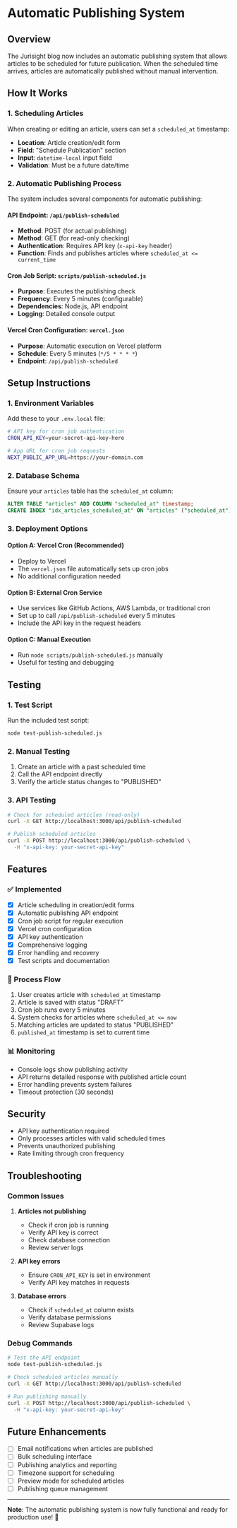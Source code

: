 # Automatic Publishing System

## Overview

The Jurisight blog now includes an automatic publishing system that allows articles to be scheduled for future publication. When the scheduled time arrives, articles are automatically published without manual intervention.

## How It Works

### 1. Scheduling Articles

When creating or editing an article, users can set a `scheduled_at` timestamp:

- **Location**: Article creation/edit form
- **Field**: "Schedule Publication" section
- **Input**: `datetime-local` input field
- **Validation**: Must be a future date/time

### 2. Automatic Publishing Process

The system includes several components for automatic publishing:

#### API Endpoint: `/api/publish-scheduled`
- **Method**: POST (for actual publishing)
- **Method**: GET (for read-only checking)
- **Authentication**: Requires API key (`x-api-key` header)
- **Function**: Finds and publishes articles where `scheduled_at <= current_time`

#### Cron Job Script: `scripts/publish-scheduled.js`
- **Purpose**: Executes the publishing check
- **Frequency**: Every 5 minutes (configurable)
- **Dependencies**: Node.js, API endpoint
- **Logging**: Detailed console output

#### Vercel Cron Configuration: `vercel.json`
- **Purpose**: Automatic execution on Vercel platform
- **Schedule**: Every 5 minutes (`*/5 * * * *`)
- **Endpoint**: `/api/publish-scheduled`

## Setup Instructions

### 1. Environment Variables

Add these to your `.env.local` file:

```bash
# API key for cron job authentication
CRON_API_KEY=your-secret-api-key-here

# App URL for cron job requests
NEXT_PUBLIC_APP_URL=https://your-domain.com
```

### 2. Database Schema

Ensure your `articles` table has the `scheduled_at` column:

```sql
ALTER TABLE "articles" ADD COLUMN "scheduled_at" timestamp;
CREATE INDEX "idx_articles_scheduled_at" ON "articles" ("scheduled_at");
```

### 3. Deployment Options

#### Option A: Vercel Cron (Recommended)
- Deploy to Vercel
- The `vercel.json` file automatically sets up cron jobs
- No additional configuration needed

#### Option B: External Cron Service
- Use services like GitHub Actions, AWS Lambda, or traditional cron
- Set up to call `/api/publish-scheduled` every 5 minutes
- Include the API key in the request headers

#### Option C: Manual Execution
- Run `node scripts/publish-scheduled.js` manually
- Useful for testing and debugging

## Testing

### 1. Test Script
Run the included test script:

```bash
node test-publish-scheduled.js
```

### 2. Manual Testing
1. Create an article with a past scheduled time
2. Call the API endpoint directly
3. Verify the article status changes to "PUBLISHED"

### 3. API Testing
```bash
# Check for scheduled articles (read-only)
curl -X GET http://localhost:3000/api/publish-scheduled

# Publish scheduled articles
curl -X POST http://localhost:3000/api/publish-scheduled \
  -H "x-api-key: your-secret-api-key"
```

## Features

### ✅ Implemented
- [x] Article scheduling in creation/edit forms
- [x] Automatic publishing API endpoint
- [x] Cron job script for regular execution
- [x] Vercel cron configuration
- [x] API key authentication
- [x] Comprehensive logging
- [x] Error handling and recovery
- [x] Test scripts and documentation

### 🔄 Process Flow
1. User creates article with `scheduled_at` timestamp
2. Article is saved with status "DRAFT"
3. Cron job runs every 5 minutes
4. System checks for articles where `scheduled_at <= now`
5. Matching articles are updated to status "PUBLISHED"
6. `published_at` timestamp is set to current time

### 📊 Monitoring
- Console logs show publishing activity
- API returns detailed response with published article count
- Error handling prevents system failures
- Timeout protection (30 seconds)

## Security

- API key authentication required
- Only processes articles with valid scheduled times
- Prevents unauthorized publishing
- Rate limiting through cron frequency

## Troubleshooting

### Common Issues

1. **Articles not publishing**
   - Check if cron job is running
   - Verify API key is correct
   - Check database connection
   - Review server logs

2. **API key errors**
   - Ensure `CRON_API_KEY` is set in environment
   - Verify API key matches in requests

3. **Database errors**
   - Check if `scheduled_at` column exists
   - Verify database permissions
   - Review Supabase logs

### Debug Commands

```bash
# Test the API endpoint
node test-publish-scheduled.js

# Check scheduled articles manually
curl -X GET http://localhost:3000/api/publish-scheduled

# Run publishing manually
curl -X POST http://localhost:3000/api/publish-scheduled \
  -H "x-api-key: your-secret-api-key"
```

## Future Enhancements

- [ ] Email notifications when articles are published
- [ ] Bulk scheduling interface
- [ ] Publishing analytics and reporting
- [ ] Timezone support for scheduling
- [ ] Preview mode for scheduled articles
- [ ] Publishing queue management

---

**Note**: The automatic publishing system is now fully functional and ready for production use! 🚀
